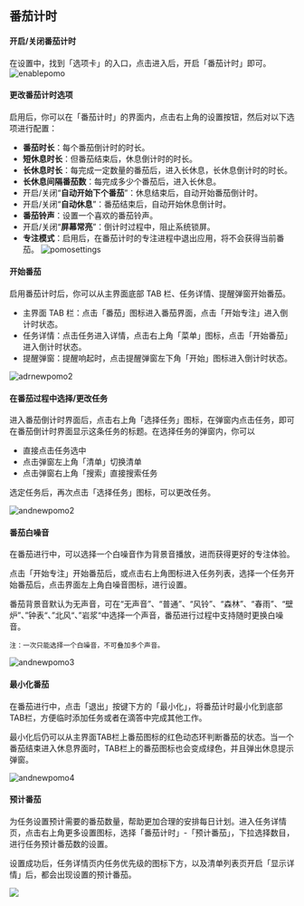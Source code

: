 ## 番茄计时

#### 开启/关闭番茄计时

在设置中，找到「选项卡」的入口，点击进入后，开启「番茄计时」即可。
![enablepomo](../images/android/pomo/enablepomo.jpg)

#### 更改番茄计时选项

启用后，你可以在「番茄计时」的界面内，点击右上角的设置按钮，然后对以下选项进行配置：

* **番茄时长**：每个番茄倒计时的时长。
* **短休息时长**：但番茄结束后，休息倒计时的时长。
* **长休息时长**：每完成一定数量的番茄后，进入长休息，长休息倒计时的时长。
* **长休息间隔番茄数**：每完成多少个番茄后，进入长休息。
* 开启/关闭“**自动开始下个番茄**”：休息结束后，自动开始番茄倒计时。
* 开启/关闭“**自动休息**”：番茄结束后，自动开始休息倒计时。
* **番茄铃声**：设置一个喜欢的番茄铃声。
* 开启/关闭“**屏幕常亮**”：倒计时过程中，阻止系统锁屏。
* **专注模式**：启用后，在番茄计时的专注进程中退出应用，将不会获得当前番茄。
![pomosettings](../images/android/pomo/pomosettings.jpg)

#### 开始番茄

启用番茄计时后，你可以从主界面底部 TAB 栏、任务详情、提醒弹窗开始番茄。

* 主界面 TAB 栏：点击「番茄」图标进入番茄界面，点击「开始专注」进入倒计时状态。
* 任务详情：点击任务进入详情，点击右上角「菜单」图标，点击「开始番茄」进入倒计时状态。
* 提醒弹窗：提醒响起时，点击提醒弹窗左下角「开始」图标进入倒计时状态。

![adrnewpomo2](../images/android/adrnewpomo1.png)

#### 在番茄过程中选择/更改任务

进入番茄倒计时界面后，点击右上角「选择任务」图标，在弹窗内点击任务，即可在番茄倒计时界面显示这条任务的标题。在选择任务的弹窗内，你可以

* 直接点击任务选中
* 点击弹窗左上角「清单」切换清单
* 点击弹窗右上角「搜索」直接搜索任务

选定任务后，再次点击「选择任务」图标，可以更改任务。

![andnewpomo2](../images/android/adrnewpomo2.jpg)

#### 番茄白噪音

在番茄进行中，可以选择一个白噪音作为背景音播放，进而获得更好的专注体验。

点击「开始专注」开始番茄后，或点击右上角图标进入任务列表，选择一个任务开始番茄后，点击界面左上角白噪音图标，进行设置。

番茄背景音默认为无声音，可在“无声音”、“普通”、“风铃”、“森林”、“春雨”、“壁炉”、”钟表“、”北风“、”岩浆“中选择一个声音，番茄进行过程中支持随时更换白噪音。

`注：一次只能选择一个白噪音，不可叠加多个声音。`

![andnewpomo3](../images/android/andnewpomo3.jpg)

#### 最小化番茄

在番茄进行中，点击「退出」按键下方的「最小化」，将番茄计时最小化到底部TAB栏，方便临时添加任务或者在滴答中完成其他工作。

最小化后仍可以从主界面TAB栏上番茄图标的红色动态环判断番茄的状态。当一个番茄结束进入休息界面时，TAB栏上的番茄图标也会变成绿色，并且弹出休息提示弹窗。

![andnewpomo4](../images/android/andnewpomo4.jpg)

#### 预计番茄

为任务设置预计需要的番茄数量，帮助更加合理的安排每日计划。进入任务详情页，点击右上角更多设置图标，选择「番茄计时」-「预计番茄」，下拉选择数目，进行任务预计番茄数的设置。

设置成功后，任务详情页内任务优先级的图标下方，以及清单列表页开启「显示详情」后，都会出现设置的预计番茄。

![](../images/android/estimated.png)

